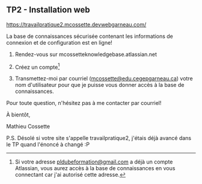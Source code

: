 ## TP2 - Installation web

https://travailpratique2.mcossette.devwebgarneau.com/

La base de connaissances sécurisée contenant les informations de connexion et de configuration est en ligne!

1. Rendez-vous sur mcossetteknowledgebase.atlassian.net

2. Créez un compte[^1]

3. Transmettez-moi par courriel (mcossette@edu.cegepgarneau.ca) votre nom d'utilisateur pour que je puisse vous donner accès à la base de connaissances.

Pour toute question, n'hésitez pas à me contacter par courriel!

À bientôt,

Mathieu Cossette

[^1]: Si votre adresse pldubeformation@gmail.com a déjà un compte Atlassian, vous aurez accès à la base de connaissances en vous connectant car j'ai autorisé cette adresse.

P.S. Désolé si votre site s'appelle travailpratique2, j'étais déjà avancé dans le TP quand l'énoncé à changé :P
